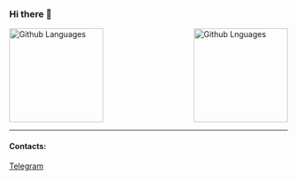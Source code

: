 ### Hi there 👋

<!--
Here are some ideas to get started:

- 🔭 I’m currently working on ...
- 🌱 I’m currently learning ...
- 👯 I’m looking to collaborate on ...
- 🤔 I’m looking for help with ...
- 💬 Ask me about ...
- 📫 How to reach me: ...
- 😄 Pronouns: ...
- ⚡ Fun fact: ...
-->
<img height="170em"  align="right" alt="Github Lnguages" src="https://github-readme-codewars-stats.herokuapp.com/api/?username=desen94&card&colormode=dark_mode" />
<img height="170em"  alt="Github Languages" src="https://github-readme-stats-eight-theta.vercel.app/api/top-langs/?username=desen94&theme=radical&layout=compact" />


---
#### Contacts:
<a target='_blank' title='Telegram' href="https://t.me/desen">Telegram</a>

